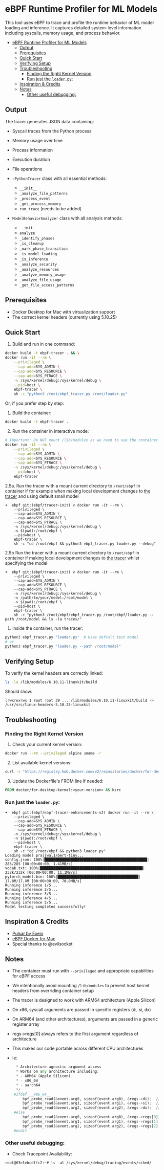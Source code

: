 # eBPF Runtime Profiler for ML Models

This tool uses eBPF to trace and profile the runtime behavior of ML model loading and inference. It captures detailed system-level information including syscalls, memory usage, and process behavior.

- [eBPF Runtime Profiler for ML Models](#ebpf-runtime-profiler-for-ml-models)
  - [Output](#output)
  - [Prerequisites](#prerequisites)
  - [Quick Start](#quick-start)
  - [Verifying Setup](#verifying-setup)
  - [Troubleshooting](#troubleshooting)
    - [Finding the Right Kernel Version](#finding-the-right-kernel-version)
    - [Run just the `loader.py`:](#run-just-the-loaderpy)
  - [Inspiration \& Credits](#inspiration--credits)
  - [Notes](#notes)
    - [Other useful debugging:](#other-useful-debugging)

## Output

The tracer generates JSON data containing:
- Syscall traces from the Python process
- Memory usage over time
- Process information
- Execution duration
- File operations

- `-PythonTracer` class with all essential methods:
    - `__init__`
    - `_analyze_file_patterns`
    - `_process_event`
    - `_get_process_memory`
    - `run_trace` (needs to be added)
- `ModelBehaviorAnalyzer` class with all analysis methods:
    - `__init__`
    - `analyze`
    - `_identify_phases`
    - `_is_cleanup`
    - `_mark_phase_transition`
    - `_is_model_loading`
    - `_is_inference`
    - `_analyze_security`
    - `_analyze_resources`
    - `_analyze_memory_usage`
    - `_analyze_file_usage`
    - `_get_file_access_patterns`

## Prerequisites

- Docker Desktop for Mac with virtualization support
- The correct kernel headers (currently using 5.10.25)

## Quick Start

1. Build and run in one command:
```bash
docker build -t ebpf-tracer . && \
docker run -it --rm \
    --privileged \
    --cap-add=SYS_ADMIN \
    --cap-add=SYS_RESOURCE \
    --cap-add=SYS_PTRACE \
    -v /sys/kernel/debug:/sys/kernel/debug \
    --pid=host \
    ebpf-tracer \
    sh -c "python3 /root/ebpf_tracer.py /root/loader.py"
```

Or, if you prefer step by step:

1. Build the container:
```bash
docker build -t ebpf-tracer .
```

2. Run the container in interactive mode:
```bash
# Important: Do NOT mount /lib/modules as we need to use the container's kernel headers
docker run -it --rm \
    --privileged \
    --cap-add=SYS_ADMIN \
    --cap-add=SYS_RESOURCE \
    --cap-add=SYS_PTRACE \
    -v /sys/kernel/debug:/sys/kernel/debug \
    --pid=host \
    ebpf-tracer
```

2.5a. Run the tracer with a mount current directory to `/root/ebpf` in container if for example when making local development changes to [the tracer](./ebpf_tracer.py) and using default small model

```shell
➜  ebpf git:(ebpf/tracer-init) ✗ docker run -it --rm \
    --privileged \
    --cap-add=SYS_ADMIN \
    --cap-add=SYS_RESOURCE \
    --cap-add=SYS_PTRACE \
    -v /sys/kernel/debug:/sys/kernel/debug \
    -v $(pwd):/root/ebpf \
    --pid=host \
    ebpf-tracer \
    sh -c "cd /root/ebpf && python3 ebpf_tracer.py loader.py --debug"
```

2.5b Run the tracer with a mount current directory to `/root/ebpf` in container if making local development changes to [the tracer](./ebpf_tracer.py) whilst specifying the model

```shell
➜  ebpf git:(ebpf/tracer-init) ✗ docker run -it --rm \
    --privileged \
    --cap-add=SYS_ADMIN \
    --cap-add=SYS_RESOURCE \
    --cap-add=SYS_PTRACE \
    -v /sys/kernel/debug:/sys/kernel/debug \
    -v /path/to/your/model:/root/model \
    -v $(pwd):/root/ebpf \
    --pid=host \
    ebpf-tracer \
    sh -c "python3 /root/ebpf/ebpf_tracer.py /root/ebpf/loader.py --path /root/model && ls -la traces/"
```

1. Inside the container, run the tracer:
```bash
python3 ebpf_tracer.py "loader.py"  # Uses default test model
# or
python3 ebpf_tracer.py "loader.py --path /root/model"
```

## Verifying Setup

To verify the kernel headers are correctly linked:
```bash
ls -la /lib/modules/6.10.11-linuxkit/build
```

Should show:
```
lrwxrwxrwx 1 root root 39 ... /lib/modules/6.10.11-linuxkit/build -> /usr/src/linux-headers-5.10.25-linuxkit
```

## Troubleshooting

### Finding the Right Kernel Version

1. Check your current kernel version:
```bash
docker run --rm --privileged alpine uname -r
```

2. List available kernel versions:
```bash
curl -s "https://registry.hub.docker.com/v2/repositories/docker/for-desktop-kernel/tags/?page_size=100" | jq -r '.results[].name'
```

3. Update the Dockerfile's FROM line if needed:
```dockerfile
FROM docker/for-desktop-kernel:<your-version> AS ksrc
```

### Run just the `loader.py`:

```shell
➜  ebpf git:(ebpf/ebpf-tracer-enhancements-v2) docker run -it --rm \
    --privileged \
    --cap-add=SYS_ADMIN \
    --cap-add=SYS_RESOURCE \
    --cap-add=SYS_PTRACE \
    -v /sys/kernel/debug:/sys/kernel/debug \
    -v $(pwd):/root/ebpf \
    --pid=host \
    ebpf-tracer \
    sh -c "cd /root/ebpf && python3 loader.py"
Loading model prajjwal1/bert-tiny...
config.json: 100%|███████████████████████████████████████████████| 285/285 [00:00<00:00, 1.41MB/s]
vocab.txt: 100%|███████████████████████████████████████████████| 232k/232k [00:00<00:00, 11.1MB/s]
pytorch_model.bin: 100%|█████████████████████████████████████| 17.8M/17.8M [00:00<00:00, 70.8MB/s]
Running inference 1/5...
Running inference 2/5...
Running inference 3/5...
Running inference 4/5...
Running inference 5/5...
Model testing completed successfully!
```

## Inspiration & Credits

- [Pulsar by Exein](https://github.com/exein-io/pulsar)
- [eBPF Docker for Mac](https://github.com/singe/ebpf-docker-for-mac)
- Special thanks to @evilsocket

## Notes

- The container must run with `--privileged` and appropriate capabilities for eBPF access
- We intentionally avoid mounting `/lib/modules` to prevent host kernel headers from overriding container setup
- The tracer is designed to work with ARM64 architecture (Apple Silicon)

- On x86, syscall arguments are passed in specific registers (di, si, dx)
- On ARM64 (and other architectures), arguments are passed in a generic register array
- regs->regs[0] always refers to the first argument regardless of architecture
- This makes our code portable across different CPU architectures
- ie:

```python
     * Architecture-agnostic argument access
     * Works on any architecture including:
     * - ARM64 (Apple Silicon)
     * - x86_64
     * - aarch64
     */
    #ifdef __x86_64__
        bpf_probe_read(&event.arg0, sizeof(event.arg0), &regs->di);  // di register
        bpf_probe_read(&event.arg1, sizeof(event.arg1), &regs->si);  // si register
        bpf_probe_read(&event.arg2, sizeof(event.arg2), &regs->dx);  // dx register
    #else
        bpf_probe_read(&event.arg0, sizeof(event.arg0), &regs->regs[0]);  // First argument
        bpf_probe_read(&event.arg1, sizeof(event.arg1), &regs->regs[1]);  // Second argument
        bpf_probe_read(&event.arg2, sizeof(event.arg2), &regs->regs[2]);  // Third argument
    #endif
```

### Other useful debugging:

- Check Tracepoint Availability:

`root@63e1ebcdffc2:~# ls -al /sys/kernel/debug/tracing/events/sched/ `

<!-- ARCHIVE
```shell
# Create VM if you haven't already
multipass launch --name ebpf-dev --memory 4G --disk 10G

# Mount your project directory - since this is a private repo
# When you mount a local directory to Multipass, it creates a bidirectional sync. Changes made on either the host or guest will be reflected in both places immediately.
multipass mount ~/git/dyana ebpf-dev:/home/ubuntu/project

# Shell into VM
multipass shell ebpf-dev

# Inside VM, install dependencies
sudo apt-get update
sudo apt-get install -y docker.io
sudo apt-get install -y python3-bpfcc bpfcc-tools linux-headers-$(uname -r)

# Log out and back in for group changes to take effect
exit
multipass shell ebpf-dev

# Navigate to your mounted project directory
cd /project/ebpf-repo

..

ubuntu@ebpf-dev:~$ cd project/ebpf/
ubuntu@ebpf-dev:~/project/ebpf$ ls -al
total 44
drwxr-xr-x 1 ubuntu ubuntu  288 Nov  6 12:52 .
drwxr-xr-x 1 ubuntu ubuntu  320 Nov  6 09:08 ..
-rw-r--r-- 1 ubuntu ubuntu 1292 Nov  6 12:58 Dockerfile
-rw-r--r-- 1 ubuntu ubuntu 1201 Nov  6 12:58 README.md
-rw-r--r-- 1 ubuntu ubuntu  455 Nov  6 12:52 build.sh
-rwxr-xr-x 1 ubuntu ubuntu 9097 Nov  6 12:04 ebpf_tracer.py
-rw-r--r-- 1 ubuntu ubuntu  935 Nov  6 09:08 loader.py
-rw-r--r-- 1 ubuntu ubuntu  111 Nov  6 10:11 requirements.txt
-rw-r--r-- 1 ubuntu ubuntu  520 Nov  6 08:57 test_model.py

# Add your user to the docker group to run docker without sudo
sudo usermod -aG docker ubuntu

# Build the Docker image
docker build -t ebpf-model-tracer .

# Run the container with all necessary privileges and kernel headers
# When running the container, make sure to mount the debugfs and tracefs:
sudo docker run --privileged \
    --cap-add=SYS_ADMIN \
    --cap-add=SYS_RESOURCE \
    --cap-add=SYS_PTRACE \
    -v /lib/modules:/lib/modules:ro \
    -v /usr/src:/usr/src:ro \
    -v /sys/kernel/debug:/sys/kernel/debug:rw \
    -v /sys/kernel/tracing:/sys/kernel/tracing:rw \
    -v $(pwd):/app/mount \
    -v /usr/include:/usr/include:ro \
    --pid=host \
    ebpf-model-tracer mount/loader.py
```

If you want to test without Docker first:

```shell
# Install dependencies directly on the VM
sudo apt-get update
sudo apt-get install -y \
    python3 \
    python3-dev \
    python3-pip \
    bpfcc-tools \
    python3-bpfcc \
    libbpfcc \
    libbpfcc-dev \
    linux-headers-generic

# Install Python dependencies
pip3 install -r requirements.txt

# Run the tracer directly
sudo python3 ebpf_tracer.py loader.py
```
-->
